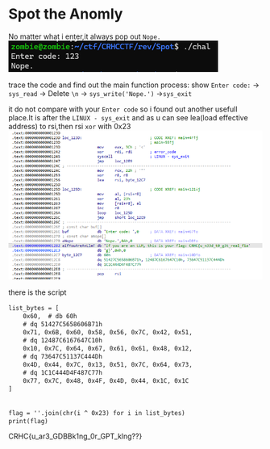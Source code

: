 # Spot the Anomly
No matter what i enter,it always pop out `Nope.`
![alt text](image-3.png)

trace the code and find out the main function process:
show `Enter code:` -> `sys_read` -> Delete `\n` -> `sys_write('Nope.')` ->`sys_exit`

it do not compare with your `Enter code`
so i found out another usefull place.It is after the `LINUX - sys_exit`
and as u can see lea(load effective address) to rsi,then rsi `xor` with 0x23
![alt text](image-4.png)

there is the script
```python=
list_bytes = [
    0x60,  # db 60h
    # dq 51427C5658606B71h
    0x71, 0x6B, 0x60, 0x58, 0x56, 0x7C, 0x42, 0x51,
    # dq 12487C6167647C10h
    0x10, 0x7C, 0x64, 0x67, 0x61, 0x61, 0x48, 0x12,
    # dq 73647C51137C444Dh
    0x4D, 0x44, 0x7C, 0x13, 0x51, 0x7C, 0x64, 0x73,
    # dq 1C1C444D4F487C77h
    0x77, 0x7C, 0x48, 0x4F, 0x4D, 0x44, 0x1C, 0x1C
]


flag = ''.join(chr(i ^ 0x23) for i in list_bytes)
print(flag)
```
CRHC{u_ar3_GDBBk1ng_0r_GPT_klng??}